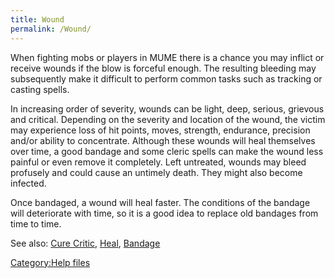```yaml
---
title: Wound
permalink: /Wound/
---
```


When fighting mobs or players in MUME there is a chance you may inflict
or receive wounds if the blow is forceful enough. The resulting bleeding
may subsequently make it difficult to perform common tasks such as
tracking or casting spells.

In increasing order of severity, wounds can be light, deep, serious,
grievous and critical. Depending on the severity and location of the
wound, the victim may experience loss of hit points, moves, strength,
endurance, precision and/or ability to concentrate. Although these
wounds will heal themselves over time, a good bandage and some cleric
spells can make the wound less painful or even remove it completely.
Left untreated, wounds may bleed profusely and could cause an untimely
death. They might also become infected.

Once bandaged, a wound will heal faster. The conditions of the bandage
will deteriorate with time, so it is a good idea to replace old bandages
from time to time.

See also: [Cure Critic](Cure_Critic "wikilink"),
[Heal](Heal "wikilink"), [Bandage](Bandage "wikilink")

[Category:Help files](Category:Help_files "wikilink")